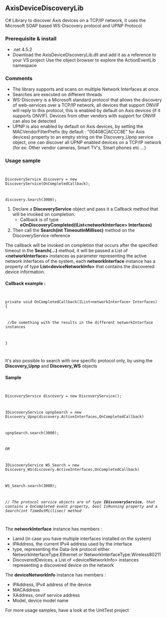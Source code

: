<h2>AxisDeviceDiscoveryLib</h2>
C# Library to discover Axis devices on a TCP/IP network, it uses the Microsoft SOAP based WS-Discovery protocol and UPNP Protocol

<h3>Prerequisite & install</h3>

- .net 4.5.2
- Download the AxisDeviceDiscoveryLib.dll and add it as a reference to your VS project
  Use the object browser to explore the ActionEventLib namespace
  
<H3>Comments</H3>
  
  - The library supports and scans on multiple Network Interfaces at once
  - Searches are executed on different threads
  - WS-Discovery is a Microsoft standard protocol that allows the discovery of web-services over a TCP/IP network, all devices that       support ONVIF will reply to this protocol, this is enabled by default on Axis devices (if it supports ONVIF). Devices from other vendors with support for ONVIF can also be detected
  - UPNP is also enabled by default on Axis devices, by setting the MACVendorFilterPrefix (by default : "00408C|ACCC8E" for Axis devices) property to an empty string on the Discovery_Upnp service object, one can discover all UPNP enabled devices on a TCP/IP network (for ex: Other vendor cameras, Smart TV's, Smart phones etc ...)
  
<H3>Usage sample</H3>
<code>
<p>DiscoveryService discovery = new DiscoveryService(OnCompletedCallback);</p>
<p>discovery.Search(3000);</p></code>

1. Declare a <b>DiscoveryService</b> object and pass it a Callback method that will be invoked on completion.
    -  Callback is of type <b>eOnDiscoveryCompleted(IList&lt;networkInterface&gt; Interfaces)</b>
2. Then call the <b>Search(int TimeoutInMillisec)</b> method on the DiscoveryService reference

<p>The callback will be invoked on completion that occurs after the specified timeout in the <b>Search(...)</b> method, it will be passed a List of <b>&lt;networkInterface&gt;</b> instances as parameter representing the active network interfaces of the system, each <b>networkInterface</b> instance has a property of type <b>List&lt;deviceNetworkInfo&gt;</b> that contains the discovered device information.</p>

<h4>Callback example :</h4>
<code>
<p>private void OnCompletedCallback(IList&lt;networkInterface&gt; Interfaces)
{</p>
<p>&emsp;//Do something with the results in the different networkInterface instances</p>
<p>}</p>
</code>

<p>It's also possible to search with one specific protocol only, by using the <b>Discovery_Upnp</b> and <b>Discovery_WS</b> objects</p>

<h4>Sample</h4>
<code>
<p>DiscoveryService discovery = new DiscoveryService();</p>
<p>IDiscoveryService upnpSearch = new Discovery_Upnp(discovery.ActiveInterfaces,OnCompletedCallback)</p>
<p>upnpSearch.search(3000);</p>
<p><i>OR</i></p>
<p>IDiscoveryService WS_Search = new Discovery_WS(discovery.ActiveInterfaces,OnCompletedCallback)</p>
<p>WS_Search.search(3000);</p>
<p><i>// The protocol service objects are of type <b>IDiscoveryService</b>, that contains a OnCompleted event property, bool IsRunning property and a Search(int TimeOutMillisec) method</i><p>
</code>

The <b>networkInterface</b> instance has members :
- Lanid (in case you have multiple interfaces installed on the system) 
- IPAddress, the current IPv4 address used by the interface
- type, representing the Data-link protocol either NetworkInterfaceType.Ethernet or NetworkInterfaceType.Wireless80211
- DiscoveredDevices, a List of &lt;deviceNetworkInfo&gt; instances representing a discovered device on the network

The <b>deviceNetworkInfo</b> instance has members :
- IPAddress, IPv4 address of the device
- MACAddress
- XAddress, onvif service address
- Model, device model name

For more usage samples, have a look at the UnitTest project
